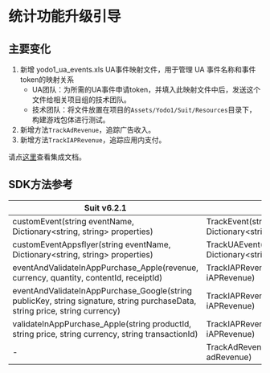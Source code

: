 # 统计功能升级引导

## 主要变化

1. 新增 yodo1_ua_events.xls UA事件映射文件，用于管理 UA 事件名称和事件token的映射关系
   * UA团队：为所需的UA事件申请token，并填入此映射文件中后，发送这个文件给相关项目组的技术团队。
   * 技术团队：将文件放置在项目的`Assets/Yodo1/Suit/Resources`目录下，构建游戏包体进行测试。
2. 新增方法`TrackAdRevenue`，追踪广告收入。
3. 新增方法`TrackIAPRevenue`，追踪应用内支付。

请点[这里](/zh/unity/modules/analyze)查看集成文档。

## SDK方法参考

| Suit v6.2.1                                                                                                                  | Suit v6.3.0                                                           |
|------------------------------------------------------------------------------------------------------------------------------|-----------------------------------------------------------------------|
| customEvent(string eventName, Dictionary<string, string> properties)                                                         | TrackEvent(string eventName, Dictionary<string, string> properties)   |
| customEventAppsflyer(string eventName, Dictionary<string, string> properties)                                                | TrackUAEvent(string eventName, Dictionary<string, string> properties) |
| eventAndValidateInAppPurchase_Apple(revenue, currency, quantity, contentId, receiptId)                                       | TrackIAPRevenue(Yodo1U3dIAPRevenue iAPRevenue)                        |
| eventAndValidateInAppPurchase_Google(string publicKey, string signature, string purchaseData, string price, string currency) | TrackIAPRevenue(Yodo1U3dIAPRevenue iAPRevenue)                        |
| validateInAppPurchase_Apple(string productId, string price, string currency, string transactionId)                           | TrackIAPRevenue(Yodo1U3dIAPRevenue iAPRevenue)                        |
| -                                                                                                                            | TrackAdRevenue(Yodo1U3dAdRevenue adRevenue)                           |